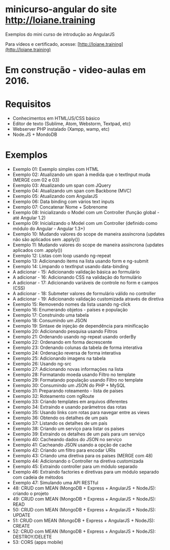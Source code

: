 # minicurso-angular do site http://loiane.training

Exemplos do mini curso de introdução ao AngularJS

Para vídeos e certificado, acesse: [http://loiane.training](http://loiane.training)

# Em construção - video-aulas em 2016.

# Requisitos
* Conhecimentos em HTML/JS/CSS básico
* Editor de texto (Sublime, Atom, Webstorm, Textpad, etc)
* Webserver PHP instalado (Xampp, wamp, etc)
* Node.JS + MondoDB

# Exemplos
* Exemplo 01: Exemplo simples com HTML
* Exemplo 02: Atualizando um span à medida que o textInput muda (MERGE com 02 e 03)
* Exemplo 03: Atualizando um span com JQuery
* Exemplo 04: Atualizando um span com Backbone (MVC)
* Exemplo 05: Atualizando com AngularJS
* Exemplo 06: Data binding com vários text inputs
* Exemplo 07: Concatenar Nome + Sobrenome
* Exemplo 08: Inicializando o Model com um Controller (função global - até Angular 1.2)
* Exemplo 09: Inicializando o Model com um Controller (definido como módulo do Angular - Angular 1.3+)
* Exemplo 10: Mudando valores do scope de maneira assíncrona (updates não são aplicados sem .apply())
* Exemplo 11: Mudando valores do scope de maneira assíncrona (updates aplicados com .apply())
* Exemplo 12: Listas com loop usando ng-repeat
* Exemplo 13: Adicionando items na lista usando form e ng-submit
* Exemplo 14: Limpando o textInput usando data-binding
* A adicionar - 15: Adicionando validação básica ao formulário
* A adicionar - 16: Adicionando CSS na validação do formulário
* A adicionar - 17: Adicionando variáveis de controle no form e campos (CSS)
* A adicionar - 18: Submeter valores de formulário válido no controller
* A adicionar - 19: Adicionando validação customizada através de diretiva
* Exemplo 15: Removendo nomes da lista usando ng-click
* Exemplo 16: Enumerando objetos - países e população
* Exemplo 17: Construindo uma tabela
* Exemplo 18: Consumindo um JSON
* Exemplo 19: Sintaxe de injeção de dependência para minificação
* Exemplo 20: Adicionando pesquisa usando Filtros
* Exemplo 21: Ordenando usando ng-repeat usando orderBy
* Exemplo 22: Ordenando em forma decrescente
* Exemplo 23: Ordenando colunas da tabela de forma interativa
* Exemplo 24: Ordenação reversa de forma interativa
* Exemplo 25: Adicionando imagens na tabela
* Exemplo 26: Usando ng-src
* Exemplo 27: Adicionando novas informações na lista
* Exemplo 28: Formatando moeda usando Filtro no template
* Exemplo 29: Formatando população usando Filtro no template
* Exemplo 30: Consumindo um JSON do PHP + MySQL
* Exemplo 31: Preparando roteamento - lista de países
* Exemplo 32: Roteamento com ngRoute
* Exemplo 33: Criando templates em arquivos diferentes
* Exemplo 34: Extraindo e usando parâmetros das rotas
* Exemplo 35: Usando links com rotas para navegar entre as views
* Exemplo 36: Obtendo os detalhes de um país
* Exemplo 37: Listando os detalhes de um país
* Exemplo 38: Criando um serviço para listar os países
* Exemplo 39: Extraindo os detalhes de um país para um serviço
* Exemplo 40: Cacheando dados do JSON no serviço
* Exemplo 41: Cacheando JSON usando a opção de cache
* Exemplo 42: Criando um filtro para encodar URIs
* Exemplo 43: Criando uma diretiva para os países (MERGE com 48)
* Exemplo 44: Adicionando o Controller na diretiva customizada
* Exemplo 45: Extraindo controller para um módulo separado
* Exemplo 46: Extraindo factories e diretivas para um módulo separado com cadeia de métodos
* Exemplo 47: Simulando uma API RESTful
* 48: CRUD com MEAN (MongoDB + Express + AngularJS + NodeJS): criando o projeto
* 49: CRUD com MEAN (MongoDB + Express + AngularJS + NodeJS): READ
* 50: CRUD com MEAN (MongoDB + Express + AngularJS + NodeJS): UPDATE
* 51: CRUD com MEAN (MongoDB + Express + AngularJS + NodeJS): CREATE
* 52: CRUD com MEAN (MongoDB + Express + AngularJS + NodeJS): DESTROY/DELETE
* 53: CORS (apps mobile)